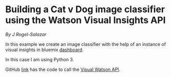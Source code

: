 # Building a Cat v Dog image classifier using the Watson Visual Insights API

*By J Rogel-Salazar*

In this example we create an image classifier with the help of an instance of visual insights in bluemix [dashboard](https://console.ng.bluemix.net/).

In this case I am using Python 3.

GitHub [link](https://github.com/watson-developer-cloud/python-sdk) has the code to call the [Visual Watson API](https://github.com/watson-developer-cloud/python-sdk/blob/master/examples/visual_recognition_v3.py).
